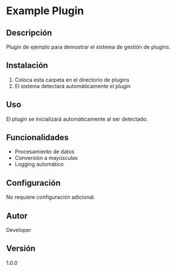 # Example Plugin

## Descripción
Plugin de ejemplo para demostrar el sistema de gestión de plugins.

## Instalación
1. Coloca esta carpeta en el directorio de plugins
2. El sistema detectará automáticamente el plugin

## Uso
El plugin se inicializará automáticamente al ser detectado.

## Funcionalidades
- Procesamiento de datos
- Conversión a mayúsculas
- Logging automático

## Configuración
No requiere configuración adicional.

## Autor
Developer

## Versión
1.0.0